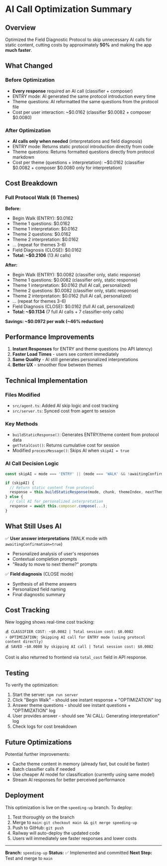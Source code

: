 # AI Call Optimization Summary

## Overview

Optimized the Field Diagnostic Protocol to skip unnecessary AI calls for static content, cutting costs by approximately **50%** and making the app **much faster**.

## What Changed

### Before Optimization

- **Every response** required an AI call (classifier + composer)
- ENTRY mode: AI generated the same protocol introduction every time
- Theme questions: AI reformatted the same questions from the protocol file
- Cost per user interaction: ~$0.0162 (classifier $0.0082 + composer $0.0080)

### After Optimization

- **AI calls only when needed** (interpretations and field diagnosis)
- ENTRY mode: Returns static protocol introduction directly from code
- Theme questions: Returns formatted questions directly from protocol markdown
- Cost per theme (questions + interpretation): ~$0.0162 (classifier $0.0082 + composer $0.0080 only for interpretation)

## Cost Breakdown

### Full Protocol Walk (6 Themes)

**Before:**

- Begin Walk (ENTRY): $0.0162
- Theme 1 questions: $0.0162
- Theme 1 interpretation: $0.0162
- Theme 2 questions: $0.0162
- Theme 2 interpretation: $0.0162
- ... (repeat for themes 3-6)
- Field Diagnosis (CLOSE): $0.0162
- **Total: ~$0.2106** (13 AI calls)

**After:**

- Begin Walk (ENTRY): $0.0082 (classifier only, static response)
- Theme 1 questions: $0.0082 (classifier only, static response)
- Theme 1 interpretation: $0.0162 (full AI call, personalized)
- Theme 2 questions: $0.0082 (classifier only, static response)
- Theme 2 interpretation: $0.0162 (full AI call, personalized)
- ... (repeat for themes 3-6)
- Field Diagnosis (CLOSE): $0.0162 (full AI call, personalized)
- **Total: ~$0.1134** (7 full AI calls + 7 classifier-only calls)

**Savings: ~$0.0972 per walk (~46% reduction)**

## Performance Improvements

1. **Instant Responses** for ENTRY and theme questions (no API latency)
2. **Faster Load Times** - users see content immediately
3. **Same Quality** - AI still generates personalized interpretations
4. **Better UX** - smoother flow between themes

## Technical Implementation

### Files Modified

- `src/agent.ts`: Added AI skip logic and cost tracking
- `src/server.ts`: Synced cost from agent to session

### Key Methods

- `buildStaticResponse()`: Generates ENTRY/theme content from protocol data
- `getTotalCost()`: Returns cumulative cost for session
- Modified `processMessage()`: Skips AI when `skipAI = true`

### AI Call Decision Logic

```typescript
const skipAI = mode === 'ENTRY' || (mode === 'WALK' && !awaitingConfirmation);

if (skipAI) {
  // Return static content from protocol
  response = this.buildStaticResponse(mode, chunk, themeIndex, nextThemeTitle);
} else {
  // Call AI for personalized interpretation
  response = await this.composer.compose(...);
}
```

## What Still Uses AI

✅ **User answer interpretations** (WALK mode with `awaitingConfirmation=true`)

- Personalized analysis of user's responses
- Contextual completion prompts
- "Ready to move to next theme?" prompts

✅ **Field diagnosis** (CLOSE mode)

- Synthesis of all theme answers
- Personalized field naming
- Final diagnostic summary

## Cost Tracking

New logging shows real-time cost tracking:

```
💰 CLASSIFIER COST: ~$0.0082 | Total session cost: $0.0082
⚡ OPTIMIZATION: Skipping AI call for ENTRY mode (using protocol content directly)
💰 SAVED ~$0.0080 by skipping AI call | Total session cost: $0.0082
```

Cost is also returned to frontend via `total_cost` field in API response.

## Testing

To verify the optimization:

1. Start the server: `npm run server`
2. Click "Begin Walk" - should see instant response + "OPTIMIZATION" log
3. Answer theme questions - should see instant questions + "OPTIMIZATION" log
4. User provides answer - should see "AI CALL: Generating interpretation" log
5. Check logs for cost breakdown

## Future Optimizations

Potential further improvements:

- Cache theme content in memory (already fast, but could be faster)
- Batch classifier calls if needed
- Use cheaper AI model for classification (currently using same model)
- Stream AI responses for better perceived performance

## Deployment

This optimization is live on the `speeding-up` branch. To deploy:

1. Test thoroughly on the branch
2. Merge to `main`: `git checkout main && git merge speeding-up`
3. Push to GitHub: `git push`
4. Railway will auto-deploy the updated code
5. Users will immediately see faster responses and lower costs

---

**Branch:** `speeding-up`
**Status:** ✅ Implemented and committed
**Next Step:** Test and merge to `main`
